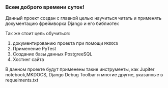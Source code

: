 ### Всем доброго времени суток!

Данный проект создан с главной целью научиться читать и применять 
документацию фреймворка Django и его библиотек

Так же стоит цель обучиться:

1) документированию проекта при помощи `MKDOCS`
2) Применение PyTest
3) Создание базы данных PostgreeSQL
4) Хостинг сайта


В данном проекте будут применены такие инструменты, как Jupiter notebook,MKDOCS, Django Debug Toolbar и многие другие, указанные в requeiments.txt


